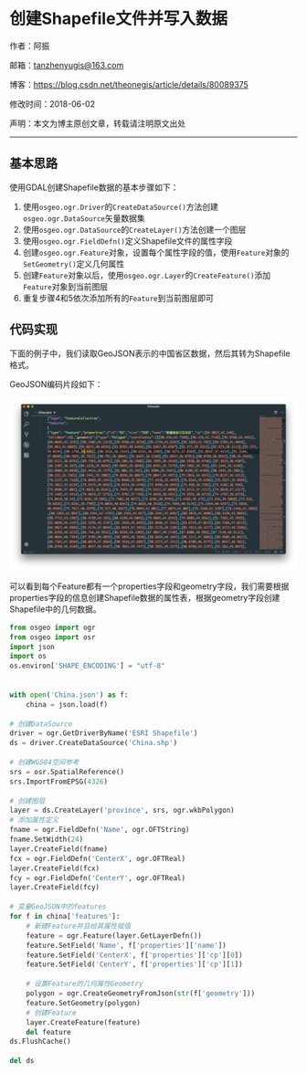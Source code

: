 # 创建Shapefile文件并写入数据

作者：阿振

邮箱：tanzhenyugis@163.com

博客：<https://blog.csdn.net/theonegis/article/details/80089375>

修改时间：2018-06-02

声明：本文为博主原创文章，转载请注明原文出处

------

## 基本思路

使用GDAL创建Shapefile数据的基本步骤如下：

1. 使用`osgeo.ogr.Driver`的`CreateDataSource()`方法创建`osgeo.ogr.DataSource`矢量数据集
2. 使用`osgeo.ogr.DataSource`的`CreateLayer()`方法创建一个图层
3. 使用`osgeo.ogr.FieldDefn()`定义Shapefile文件的属性字段
4. 创建`osgeo.ogr.Feature`对象，设置每个属性字段的值，使用`Feature`对象的`SetGeometry()`定义几何属性
5. 创建`Feature`对象以后，使用`osgeo.ogr.Layer`的`CreateFeature()`添加`Feature`对象到当前图层
6. 重复步骤4和5依次添加所有的`Feature`到当前图层即可

## 代码实现

下面的例子中，我们读取GeoJSON表示的中国省区数据，然后其转为Shapefile格式。

GeoJSON编码片段如下：

![GeoJSON格式表示的中国省区](GeoJSON格式表示的中国省区.png)

可以看到每个Feature都有一个properties字段和geometry字段，我们需要根据properties字段的信息创建Shapefile数据的属性表，根据geometry字段创建Shapefile中的几何数据。

```Python
from osgeo import ogr
from osgeo import osr
import json
import os
os.environ['SHAPE_ENCODING'] = "utf-8"


with open('China.json') as f:
    china = json.load(f)

# 创建DataSource
driver = ogr.GetDriverByName('ESRI Shapefile')
ds = driver.CreateDataSource('China.shp')

# 创建WGS84空间参考
srs = osr.SpatialReference()
srs.ImportFromEPSG(4326)

# 创建图层
layer = ds.CreateLayer('province', srs, ogr.wkbPolygon)
# 添加属性定义
fname = ogr.FieldDefn('Name', ogr.OFTString)
fname.SetWidth(24)
layer.CreateField(fname)
fcx = ogr.FieldDefn('CenterX', ogr.OFTReal)
layer.CreateField(fcx)
fcy = ogr.FieldDefn('CenterY', ogr.OFTReal)
layer.CreateField(fcy)

# 变量GeoJSON中的features
for f in china['features']:
    # 新建Feature并且给其属性赋值
    feature = ogr.Feature(layer.GetLayerDefn())
    feature.SetField('Name', f['properties']['name'])
    feature.SetField('CenterX', f['properties']['cp'][0])
    feature.SetField('CenterY', f['properties']['cp'][1])

    # 设置Feature的几何属性Geometry
    polygon = ogr.CreateGeometryFromJson(str(f['geometry']))
    feature.SetGeometry(polygon)
    # 创建Feature
    layer.CreateFeature(feature)
    del feature
ds.FlushCache()

del ds
```

